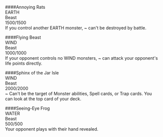####Annoying Rats  
EARTH  
Beast  
1500/1500  
If you control another EARTH monster, ~ can't be destroyed by battle.

####Flying Beast  
WIND  
Beast  
1000/1000  
If your opponent controls no WIND monsters, ~ can attack your opponent's life points directly.

####Sphinx of the Jar Isle  
WIND  
Beast  
2000/2000  
~ Can't be the target of Monster abilities, Spell cards, or Trap cards.
You can look at the top card of your deck.


####Seeing-Eye Frog  
WATER  
Beast  
500/500  
Your opponent plays with their hand revealed.
